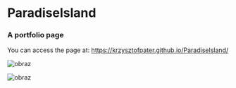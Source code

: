# ParadiseIsland

### A portfolio page

You can access the page at: https://krzysztofpater.github.io/ParadiseIsland/

![obraz](https://github.com/krzysztofpater/ParadiseIsland/assets/119081570/3c63753b-b88f-426f-993d-472b115d2350)

![obraz](https://github.com/krzysztofpater/ParadiseIsland/assets/119081570/e5954ce8-b667-43ce-8052-9edf99dad692)

